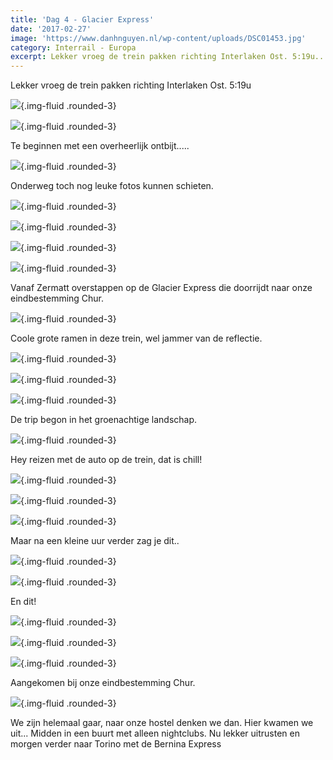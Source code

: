 ```yaml
---
title: 'Dag 4 - Glacier Express'
date: '2017-02-27'
image: 'https://www.danhnguyen.nl/wp-content/uploads/DSC01453.jpg'
category: Interrail - Europa
excerpt: Lekker vroeg de trein pakken richting Interlaken Ost. 5:19u...
---
```


Lekker vroeg de trein pakken richting Interlaken Ost. 5:19u

![](https://www.danhnguyen.nl/wp-content/uploads/DSC01397-700x394.jpg){.img-fluid .rounded-3}

![](https://www.danhnguyen.nl/wp-content/uploads/DSC01398-700x394.jpg){.img-fluid .rounded-3}

Te beginnen met een overheerlijk ontbijt.....

![](https://www.danhnguyen.nl/wp-content/uploads/DSC01417-700x394.jpg){.img-fluid .rounded-3}

Onderweg toch nog leuke fotos kunnen schieten.

![](https://www.danhnguyen.nl/wp-content/uploads/DSC01428-700x394.jpg){.img-fluid .rounded-3}

![](https://www.danhnguyen.nl/wp-content/uploads/DSC01441-700x394.jpg){.img-fluid .rounded-3}

![](https://www.danhnguyen.nl/wp-content/uploads/DSC01444-700x394.jpg){.img-fluid .rounded-3}

![](https://www.danhnguyen.nl/wp-content/uploads/DSC01453-700x394.jpg){.img-fluid .rounded-3}

Vanaf Zermatt overstappen op de Glacier Express die doorrijdt naar onze eindbestemming Chur.

![](https://www.danhnguyen.nl/wp-content/uploads/DSC01466-700x394.jpg){.img-fluid .rounded-3}

Coole grote ramen in deze trein, wel jammer van de reflectie.

![](https://www.danhnguyen.nl/wp-content/uploads/DSC01480-700x394.jpg){.img-fluid .rounded-3}

![](https://www.danhnguyen.nl/wp-content/uploads/DSC01486-700x394.jpg){.img-fluid .rounded-3}

![](https://www.danhnguyen.nl/wp-content/uploads/DSC01488-700x394.jpg){.img-fluid .rounded-3}

De trip begon in het groenachtige landschap.

![](https://www.danhnguyen.nl/wp-content/uploads/DSC01509-700x394.jpg){.img-fluid .rounded-3}

Hey reizen met de auto op de trein, dat is chill!

![](https://www.danhnguyen.nl/wp-content/uploads/DSC01532-700x394.jpg){.img-fluid .rounded-3}

![](https://www.danhnguyen.nl/wp-content/uploads/DSC01553-700x394.jpg){.img-fluid .rounded-3}

![](https://www.danhnguyen.nl/wp-content/uploads/DSC01558-700x394.jpg){.img-fluid .rounded-3}

Maar na een kleine uur verder zag je dit..

![](https://www.danhnguyen.nl/wp-content/uploads/DSC01567-700x394.jpg){.img-fluid .rounded-3}

![](https://www.danhnguyen.nl/wp-content/uploads/DSC01577-700x394.jpg){.img-fluid .rounded-3}

En dit!

![](https://www.danhnguyen.nl/wp-content/uploads/DSC01619-700x394.jpg){.img-fluid .rounded-3}

![](https://www.danhnguyen.nl/wp-content/uploads/DSC01624-700x394.jpg){.img-fluid .rounded-3}

![](https://www.danhnguyen.nl/wp-content/uploads/DSC01628-700x394.jpg){.img-fluid .rounded-3}

Aangekomen bij onze eindbestemming Chur.

![](https://www.danhnguyen.nl/wp-content/uploads/DSC01636-700x394.jpg){.img-fluid .rounded-3}

We zijn helemaal gaar, naar onze hostel denken we dan. Hier kwamen we uit... Midden in een buurt met alleen nightclubs.
Nu lekker uitrusten en morgen verder naar Torino met de Bernina Express

